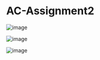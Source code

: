# AC-Assignment2
![image](https://github.com/gauthking/AC-Assignment2/assets/90638995/a2bad958-cc15-45df-b834-a5b3b81eb631)

![image](https://github.com/gauthking/AC-Assignment2/assets/90638995/8011cf42-f3c5-4295-801a-fefe205ae2b9)

![image](https://github.com/gauthking/AC-Assignment2/assets/90638995/425f89ef-2300-457e-a02b-8d26284089bd)
